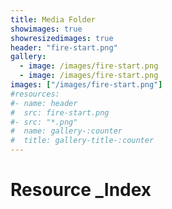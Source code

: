 ```yaml
---
title: Media Folder
showimages: true
showresizedimages: true
header: "fire-start.png"
gallery:
  - image: /images/fire-start.png
  - image: /images/fire-start.png
images: ["/images/fire-start.png"]
#resources:
#- name: header
#  src: fire-start.png 
#- src: "*.png"
#  name: gallery-:counter
#  title: gallery-title-:counter
---
```


# Resource _Index

